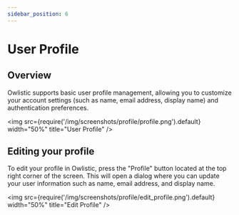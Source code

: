```yaml
---
sidebar_position: 6
---
```


# User Profile

## Overview

Owlistic supports basic user profile management, allowing you to customize your account settings (such as name, email address, display name) and authentication preferences.

<img src={require('/img/screenshots/profile/profile.png').default} width="50%" title="User Profile" />


## Editing your profile

To edit your profile in Owlistic, press the "Profile" button located at the top right corner of the screen. This will open a dialog where you can update your user information such as name, email address, and display name.

<img src={require('/img/screenshots/profile/edit_profile.png').default} width="50%" title="Edit Profile" />
